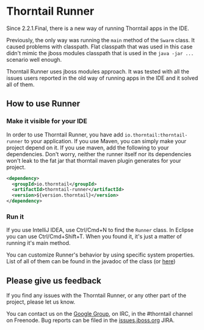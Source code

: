 # Thorntail Runner

Since 2.2.1.Final, there is a new way of running Thorntail apps in the IDE.

Previously, the only way was running the `main` method of the `Swarm` class. It caused problems with classpath. 
Flat classpath that was used in this case didn't mimic the jboss modules classpath that is used in the `java -jar ...` scenario well enough.

Thorntail Runner uses jboss modules approach. It was tested with all the issues users reported in the old way of running apps in the IDE and it solved all of them.

## How to use Runner

### Make it visible for your IDE 
In order to use Thorntail Runner, you have add `io.thorntail:thorntail-runner` to your application. If you use Maven, you can simply make your project depend on it.
If you use maven, add the following to your dependencies. Don't worry, neither the runner itself nor its dependencies won't leak to the fat jar that thorntail maven plugin generates for your project.

```XML
<dependency>
  <groupId>io.thorntail</groupId>
  <artifactId>thorntail-runner</artifactId>
  <version>${version.thorntail}</version>
</dependency>

```

### Run it
If you use IntelliJ IDEA, use Ctrl/Cmd+N to find the `Runner` class. In Eclipse you can use Ctrl/Cmd+Shift+T.
When you found it, it's just a matter of running it's main method.

You can customize Runner's behavior by using specific system properties.
List of all of them can be found in the javadoc of the class (or [here](https://github.com/thorntail/thorntail/blob/master/thorntail-runner/src/main/java/org/wildfly/swarm/runner/Runner.java))

## Please give us feedback
If you find any issues with the Thorntail Runner, or any other part of the project, please let us know.

You can contact us on the [Google Group](https://groups.google.com/forum/#!forum/thorntail), on IRC, in the #thorntail channel on Freenode.
Bug reports can be filed in the [issues.jboss.org](https://issues.jboss.org) JIRA.
